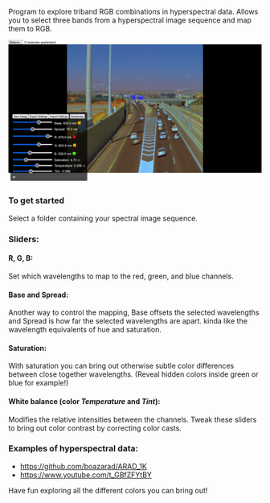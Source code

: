 Program to explore triband RGB combinations in hyperspectral data.
Allows you to select three bands from a hyperspectral image sequence and map them to RGB.  

![screenshot](https://github.com/izuix/hyperspectral-rgb-combiner/blob/main/Screenshot%20(41).png)

### To get started
Select a folder containing your spectral image sequence.

### Sliders:
#### **R, G, B**:  
Set which wavelengths to map to the red, green, and blue channels.  
#### **Base** and **Spread**:  
Another way to control the mapping, Base offsets the selected wavelengths and Spread is how far the selected wavelengths are apart. kinda like the wavelength equivalents of hue and saturation.  
#### **Saturation**:  
With saturation you can bring out otherwise subtle color differences between close together wavelengths. (Reveal hidden colors inside green or blue for example!)  
#### **White balance** (color *Temperature* and *Tint*):  
Modifies the relative intensities between the channels. Tweak these sliders to bring out color contrast by correcting color casts.  

### Examples of hyperspectral data: 
- https://github.com/boazarad/ARAD_1K
- https://www.youtube.com/t_GBfZFYtBY

Have fun exploring all the different colors you can bring out!
